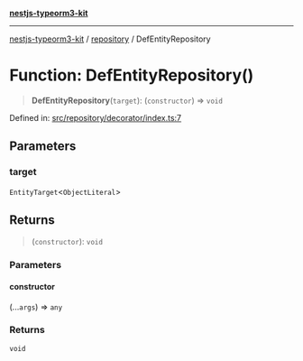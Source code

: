[**nestjs-typeorm3-kit**](../../README.md)

***

[nestjs-typeorm3-kit](../../README.md) / [repository](../README.md) / DefEntityRepository

# Function: DefEntityRepository()

> **DefEntityRepository**(`target`): (`constructor`) => `void`

Defined in: [src/repository/decorator/index.ts:7](https://github.com/x302502/nestjs-typeorm3-kit/blob/313e27f27be24cb76b799a33cc27551fc0070682/src/repository/decorator/index.ts#L7)

## Parameters

### target

`EntityTarget`\<`ObjectLiteral`\>

## Returns

> (`constructor`): `void`

### Parameters

#### constructor

(...`args`) => `any`

### Returns

`void`
